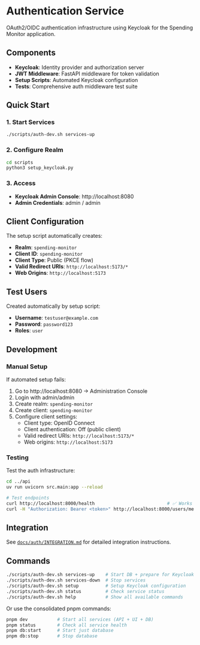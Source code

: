 # Authentication Service

OAuth2/OIDC authentication infrastructure using Keycloak for the Spending Monitor application.

## Components

- **Keycloak**: Identity provider and authorization server
- **JWT Middleware**: FastAPI middleware for token validation  
- **Setup Scripts**: Automated Keycloak configuration
- **Tests**: Comprehensive auth middleware test suite

## Quick Start

### 1. Start Services
```bash
./scripts/auth-dev.sh services-up
```

### 2. Configure Realm
```bash
cd scripts
python3 setup_keycloak.py
```

### 3. Access
- **Keycloak Admin Console**: http://localhost:8080
- **Admin Credentials**: admin / admin

## Client Configuration

The setup script automatically creates:
- **Realm**: `spending-monitor`
- **Client ID**: `spending-monitor`  
- **Client Type**: Public (PKCE flow)
- **Valid Redirect URIs**: `http://localhost:5173/*`
- **Web Origins**: `http://localhost:5173`

## Test Users

Created automatically by setup script:
- **Username**: `testuser@example.com`
- **Password**: `password123`
- **Roles**: `user`

## Development

### Manual Setup

If automated setup fails:

1. Go to http://localhost:8080 → Administration Console
2. Login with admin/admin
3. Create realm: `spending-monitor`
4. Create client: `spending-monitor`
5. Configure client settings:
   - Client type: OpenID Connect
   - Client authentication: Off (public client)
   - Valid redirect URIs: `http://localhost:5173/*`
   - Web origins: `http://localhost:5173`

### Testing

Test the auth infrastructure:
```bash
cd ../api
uv run uvicorn src.main:app --reload

# Test endpoints
curl http://localhost:8000/health                           # ✅ Works (no auth)
curl -H "Authorization: Bearer <token>" http://localhost:8000/users/me  # ⚠️  Will work when auth is enabled
```

## Integration

See [`docs/auth/INTEGRATION.md`](../../docs/auth/INTEGRATION.md) for detailed integration instructions.

## Commands

```bash
./scripts/auth-dev.sh services-up    # Start DB + prepare for Keycloak
./scripts/auth-dev.sh services-down  # Stop services
./scripts/auth-dev.sh setup          # Setup Keycloak configuration
./scripts/auth-dev.sh status         # Check service status
./scripts/auth-dev.sh help           # Show all available commands
```

Or use the consolidated pnpm commands:
```bash
pnpm dev           # Start all services (API + UI + DB)
pnpm status        # Check all service health  
pnpm db:start      # Start just database
pnpm db:stop       # Stop database
```
